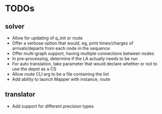 # TODOs

## solver

- Allow for updating of q_init or route
- Offer a verbose option that would, eg, print times/charges of arrivals/departs from each node in the sequence
- Offer multi-graph support, having multiple connections between nodes
- In pre-processing, determine if the LA actually needs to be run
- For auto translation, take parameter that would declare whether or not to use the depot as a CS
- Allow route CLI arg to be a file containing the list
- Add ability to launch Mapper with instance, route

## translator

- Add support for different precision types
